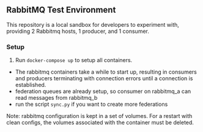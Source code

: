 ## RabbitMQ Test Environment
This repository is a local sandbox for developers to experiment with, providing 2 Rabbitmq hosts, 1 producer, and 1 consumer.


### Setup
1. Run `docker-compose up` to setup all containers.
*  The rabbitmq containers take a while to start up, resulting in consumers and producers terminating with connection errors until a connection is established.
*  federation queues are already setup, so consumer on rabbitmq_a can read messages from rabbitmq_b
*  run the script `sync.py` if you want to create more federations

Note: rabbitmq configuration is kept in a set of volumes. For a restart with clean configs, the volumes associated with the container must be deleted.
